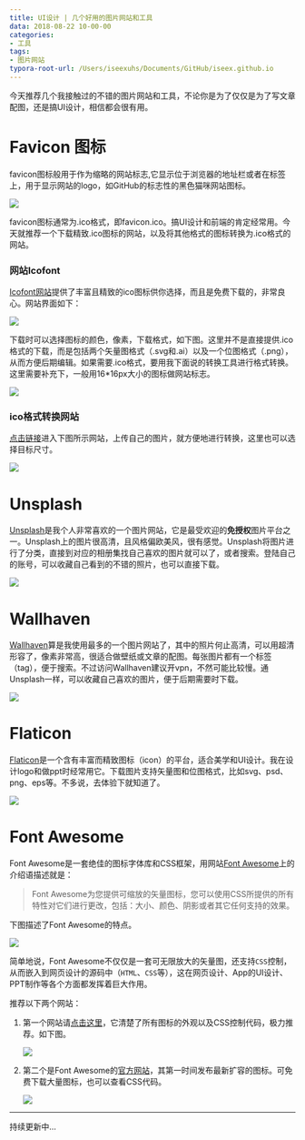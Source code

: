 ```yaml
---
title: UI设计 | 几个好用的图片网站和工具
data: 2018-08-22 10-00-00
categories:
- 工具
tags:
- 图片网站
typora-root-url: /Users/iseexuhs/Documents/GitHub/iseex.github.io
---
```


今天推荐几个我接触过的不错的图片网站和工具，不论你是为了仅仅是为了写文章配图，还是搞UI设计，相信都会很有用。

# Favicon 图标

favicon图标般用于作为缩略的网站标志,它显示位于浏览器的地址栏或者在标签上，用于显示网站的logo，如GitHub的标志性的黑色猫咪网站图标。

![](/assets/images/posts/Tools/favicon.jpg)

favicon图标通常为.ico格式，即favicon.ico。搞UI设计和前端的肯定经常用。今天就推荐一个下载精致.ico图标的网站，以及将其他格式的图标转换为.ico格式的网站。

### 网站Icofont

[Icofont网站](http://www.iconfont.cn/)提供了丰富且精致的ico图标供你选择，而且是免费下载的，非常良心。网站界面如下：

![](/assets/images/posts/Tools/iconfont-site.jpg)

下载时可以选择图标的颜色，像素，下载格式，如下图。这里并不是直接提供.ico格式的下载，而是包括两个矢量图格式（.svg和.ai）以及一个位图格式（.png），从而方便后期编辑。如果需要.ico格式，要用我下面说的转换工具进行格式转换。这里需要补充下，一般用16*16px大小的图标做网站标志。

![](/assets/images/posts/Tools/ico-download.jpg)

### ico格式转换网站

[点击链接](http://www.bitbug.net/)进入下图所示网站，上传自己的图片，就方便地进行转换，这里也可以选择目标尺寸。

![](/assets/images/posts/Tools/ico-convert.jpg)

# Unsplash

[Unsplash](https://unsplash.com/)是我个人非常喜欢的一个图片网站，它是最受欢迎的**免授权**图片平台之一。Unsplash上的图片很高清，且风格偏欧美风，很有感觉。Unsplash将图片进行了分类，直接到对应的相册集找自己喜欢的图片就可以了，或者搜索。登陆自己的账号，可以收藏自己看到的不错的照片，也可以直接下载。

![](/assets/images/posts/Tools/images-website-unsplash.jpg)

# Wallhaven

[Wallhaven](https://alpha.wallhaven.cc/)算是我使用最多的一个图片网站了，其中的照片何止高清，可以用超清形容了，像素非常高，很适合做壁纸或文章的配图。每张图片都有一个标签（tag），便于搜索。不过访问Wallhaven建议开vpn，不然可能比较慢。通Unsplash一样，可以收藏自己喜欢的图片，便于后期需要时下载。

![](/assets/images/posts/Tools/images-website-wallhaven.jpg)

# Flaticon

[Flaticon](https://www.flaticon.com/)是一个含有丰富而精致图标（icon）的平台，适合美学和UI设计。我在设计logo和做ppt时经常用它。下载图片支持矢量图和位图格式，比如svg、psd、png、eps等。不多说，去体验下就知道了。

![](/assets/images/posts/Tools/images-website-flaticon.jpg)

# Font Awesome

Font Awesome是一套绝佳的图标字体库和CSS框架，用网站[Font Awesome](http://fontawesome.dashgame.com)上的介绍语描述就是：

>Font Awesome为您提供可缩放的矢量图标，您可以使用CSS所提供的所有特性对它们进行更改，包括：大小、颜色、阴影或者其它任何支持的效果。

下图描述了Font Awesome的特点。

![](/assets/images/posts/Tools/images-website-fontawesome.jpg)

简单地说，Font Awesome不仅仅是一套可无限放大的矢量图，还支持`CSS`控制，从而嵌入到网页设计的源码中（`HTML`、`CSS`等），这在网页设计、App的UI设计、PPT制作等各个方面都发挥着巨大作用。

推荐以下两个网站：

1. 第一个网站请[点击这里](http://fontawesome.dashgame.com)，它清楚了所有图标的外观以及CSS控制代码，极力推荐。如下图。

   ![](/assets/images/posts/Tools/images-website-icons.jpg)


2. 第二个是Font Awesome的[官方网站](https://fontawesome.com/icons?d=gallery&m=free)，其第一时间发布最新扩容的图标。可免费下载大量图标，也可以查看CSS代码。

   ![](/assets/images/posts/Tools/images-website-font-awesome.jpg)

-----

持续更新中...